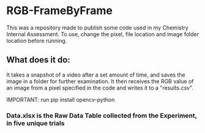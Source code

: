 # RGB-FrameByFrame

 This was a repository made to publish some code used in my Chemistry Internal Assessment. To use, change the pixel, file location and image folder location before running. 

## What does it do:
 It takes a snapshot of a video after a set amount of time, and saves the image in a folder for further examination. It then receives the RGB value of an image from a pixel specified in the code and writes it to a "results.csv". 

IMPORTANT: run pip install opencv-python

### Data.xlsx is the Raw Data Table collected from the Experiment, in five unique trials